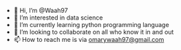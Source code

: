 - 👋 Hi, I’m @Waah97
- 👀 I’m interested in data science
- 🌱 I’m currently learning python programming language
- 💞️ I’m looking to collaborate on all who know it in and out 
- 📫 How to reach me is via omarywaah97@gmail.com

<!---
Waah97/Waah97 is a ✨ special ✨ repository because its `README.md` (this file) appears on your GitHub profile.
You can click the Preview link to take a look at your changes.
--->
